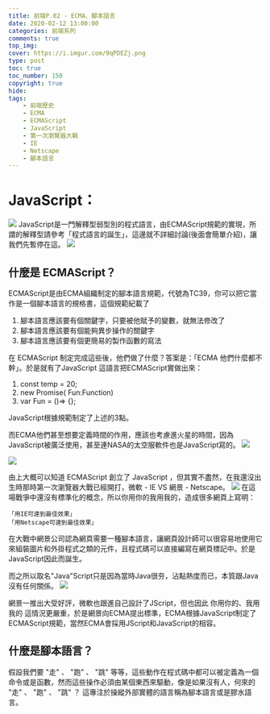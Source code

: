 ```yaml
---
title: 前端P.02 - ECMA、腳本語言
date: 2020-02-12 13:00:00
categories: 前端系列
comments: true
top_img: 
cover: https://i.imgur.com/9qPDEZj.png
type: post
toc: true
toc_number: 150
copyright: true
hide:
tags: 
    - 前端歷史
    - ECMA
    - ECMAScript
    - JavaScript
    - 第一次瀏覽器大戰
    - IE
    - Netscape
    - 腳本語言
---
```

# JavaScript：
![](https://i.imgur.com/sC6usCg.png)
JavaScript是一門解釋型弱型別的程式語言，由ECMAScript規範的實現，所謂的解釋型請參考「程式語言的誕生」，這邊就不詳細討論(後面會簡單介紹)，讓我們先暫停在這。
![](https://i.imgur.com/KoC0wnI.jpg)

## 什麼是 ECMAScript？
ECMAScript是由ECMA組織制定的腳本語言規範，代號為TC39，你可以把它當作是一個腳本語言的規格書，這個規範紀載了

1. 腳本語言應該要有個關鍵字，只要被他賦予的變數，就無法修改了
2. 腳本語言應該要有個能夠異步操作的關鍵字
3. 腳本語言應該要有個更簡易的製作函數的寫法

在 ECMAScript 制定完成這些後，他們做了什麼？答案是：「ECMA 他們什麼都不幹」。於是就有了JavaScript 這語言把ECMAScript實做出來：

1. const temp = 20; 
2. new Promise( Fun:Function)
3. var Fun = ()=> {}; 

JavaScript根據規範制定了上述的3點。

而ECMA他們甚至想要定義時間的作用，應該也考慮進火星的時間，因為JavaScript被廣泛使用，甚至連NASA的太空服軟件也是JavaScript寫的。
![](https://i.imgur.com/xyi9Z9I.png)

![](https://i.imgur.com/TWXAGxd.png)

由上大概可以知道 ECMAScript 創立了 JavaScript ，但其實不盡然，在我還沒出生時那時第一次瀏覽器大戰已經開打，微軟 - IE VS 網景 - Netscape。
![](https://i.imgur.com/Ctzj7us.png)
在這場戰爭中還沒有標準化的概念，所以你用你的我用我的，造成很多網頁上寫明：

```
「用IE可達到最佳效果」
「用Netscape可達到最佳效果」
```

在大戰中網景公司認為網頁需要一種腳本語言，讓網頁設計師可以很容易地使用它來組裝圖片和外掛程式之類的元件，且程式碼可以直接編寫在網頁標記中。於是JavaScript因此而誕生。

而之所以取名"Java"Script只是因為當時Java很夯，沾點熱度而已，本質跟Java沒有任何關係。
![](https://i.imgur.com/jJvCXUX.png)

網景一推出大受好評，微軟也跟進自己設計了JScript，但也因此 你用你的、我用我的 這情況更嚴重，於是網景向ECMA提出標準，ECMA根據JavaScript制定了ECMAScript規範，當然ECMA會採用JScript和JavaScript的相容。

## 什麼是腳本語言？
假設我們要 "走" 、 "跑" 、 "跳" 等等，這些動作在程式碼中都可以被定義為一個命令或是函數，然而這些操作必須由某個東西來驅動，像是如果沒有人，何來的 "走" 、 "跑" 、 "跳" ？ 這專注於操縱外部實體的語言稱為腳本語言或是膠水語言。